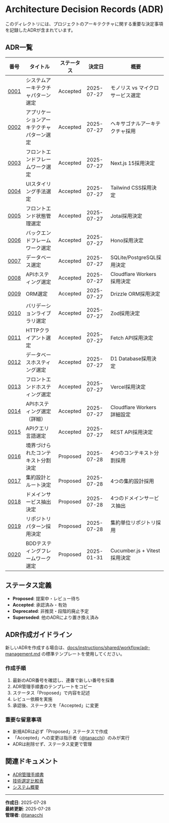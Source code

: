 # Architecture Decision Records (ADR)

このディレクトリには、プロジェクトのアーキテクチャに関する重要な決定事項を記録したADRが含まれています。

## ADR一覧

| 番号 | タイトル | ステータス | 決定日 | 概要 |
|------|----------|------------|--------|------|
| [0001](0001-architecture-pattern.md) | システムアーキテクチャパターン選定 | Accepted | 2025-07-27 | モノリス vs マイクロサービス選定 |
| [0002](0002-application-architecture.md) | アプリケーションアーキテクチャパターン選定 | Accepted | 2025-07-27 | ヘキサゴナルアーキテクチャ採用 |
| [0003](0003-frontend-framework.md) | フロントエンドフレームワーク選定 | Accepted | 2025-07-27 | Next.js 15採用決定 |
| [0004](0004-ui-styling.md) | UIスタイリング手法選定 | Accepted | 2025-07-27 | Tailwind CSS採用決定 |
| [0005](0005-state-management.md) | フロントエンド状態管理選定 | Accepted | 2025-07-27 | Jotai採用決定 |
| [0006](0006-backend-framework.md) | バックエンドフレームワーク選定 | Accepted | 2025-07-27 | Hono採用決定 |
| [0007](0007-database.md) | データベース選定 | Accepted | 2025-07-27 | SQLite/PostgreSQL採用決定 |
| [0008](0008-api-hosting.md) | APIホスティング選定 | Accepted | 2025-07-27 | Cloudflare Workers採用決定 |
| [0009](0009-orm-selection.md) | ORM選定 | Accepted | 2025-07-27 | Drizzle ORM採用決定 |
| [0010](0010-validation-library.md) | バリデーションライブラリ選定 | Accepted | 2025-07-27 | Zod採用決定 |
| [0011](0011-http-client.md) | HTTPクライアント選定 | Accepted | 2025-07-27 | Fetch API採用決定 |
| [0012](0012-database-hosting.md) | データベースホスティング選定 | Accepted | 2025-07-27 | D1 Database採用決定 |
| [0013](0013-frontend-hosting.md) | フロントエンドホスティング選定 | Accepted | 2025-07-27 | Vercel採用決定 |
| [0014](0014-api-hosting.md) | APIホスティング選定（詳細） | Accepted | 2025-07-27 | Cloudflare Workers詳細設定 |
| [0015](0015-api-query-language.md) | APIクエリ言語選定 | Accepted | 2025-07-27 | REST API採用決定 |
| [0016](0016-bounded-context-division.md) | 境界づけられたコンテキスト分割決定 | Proposed | 2025-07-28 | 4つのコンテキスト分割採用 |
| [0017](0017-aggregate-design.md) | 集約設計とルート決定 | Proposed | 2025-07-28 | 4つの集約設計採用 |
| [0018](0018-domain-service-extraction.md) | ドメインサービス抽出決定 | Proposed | 2025-07-28 | 4つのドメインサービス抽出 |
| [0019](0019-repository-pattern-adoption.md) | リポジトリパターン採用決定 | Proposed | 2025-07-28 | 集約単位リポジトリ採用 |
| [0020](0020-bdd-testing-framework.md) | BDDテスティングフレームワーク選定 | Proposed | 2025-01-31 | Cucumber.js + Vitest採用決定 |

## ステータス定義

- **Proposed**: 提案中・レビュー待ち
- **Accepted**: 承認済み・有効
- **Deprecated**: 非推奨・段階的廃止予定
- **Superseded**: 他のADRにより置き換え済み

## ADR作成ガイドライン

新しいADRを作成する場合は、[docs/instructions/shared/workflow/adr-management.md](docs/instructions/shared/workflow/adr-management.md) の標準テンプレートを使用してください。

### 作成手順

1. 最新のADR番号を確認し、連番で新しい番号を採番
2. ADR管理手順書のテンプレートをコピー
3. ステータス「Proposed」で内容を記述
4. レビュー依頼を実施
5. 承認後、ステータスを「Accepted」に変更

### 重要な留意事項

- 新規ADRは必ず「Proposed」ステータスで作成
- 「Accepted」への変更は指示者（[@tanacchi](https://github.com/tanacchi)）のみが実行
- ADRは削除せず、ステータス変更で管理

## 関連ドキュメント

- [ADR管理手順書](docs/instructions/shared/workflow/adr-management.md)
- [技術選定比較表](docs/project/architecture/tech-selection.md)
- [システム概要](docs/project/architecture/system-overview.md)

---

**作成日**: 2025-07-28  
**最終更新**: 2025-07-28  
**管理者**: [@tanacchi](https://github.com/tanacchi)
